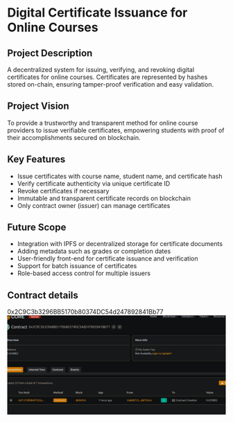 # Digital Certificate Issuance for Online Courses

## Project Description
A decentralized system for issuing, verifying, and revoking digital certificates for online courses. Certificates are represented by hashes stored on-chain, ensuring tamper-proof verification and easy validation.

## Project Vision
To provide a trustworthy and transparent method for online course providers to issue verifiable certificates, empowering students with proof of their accomplishments secured on blockchain.

## Key Features
- Issue certificates with course name, student name, and certificate hash
- Verify certificate authenticity via unique certificate ID
- Revoke certificates if necessary
- Immutable and transparent certificate records on blockchain
- Only contract owner (issuer) can manage certificates

## Future Scope
- Integration with IPFS or decentralized storage for certificate documents
- Adding metadata such as grades or completion dates
- User-friendly front-end for certificate issuance and verification
- Support for batch issuance of certificates
- Role-based access control for multiple issuers

## Contract details
0x2C9C3b3296BB5170b80374DC54d247892841Bb77![alt text](image.png)
